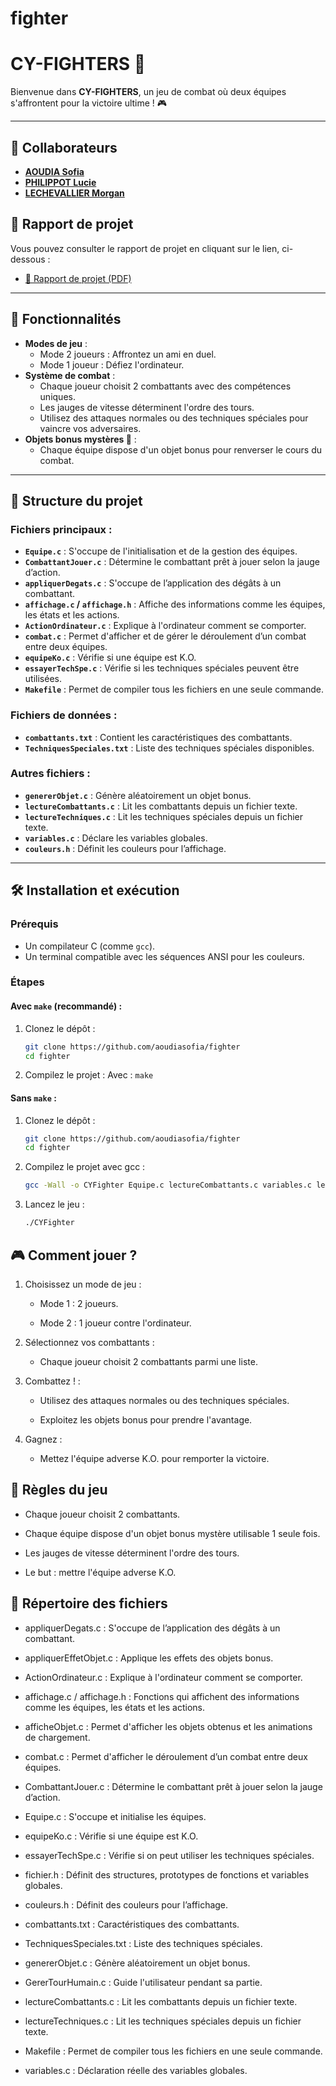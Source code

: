 # fighter
# CY-FIGHTERS 🥊

Bienvenue dans **CY-FIGHTERS**, un jeu de combat où deux équipes s'affrontent pour la victoire ultime ! 🎮

---
## 🤝 Collaborateurs
- [**AOUDIA Sofia**](https://github.com/aoudiasofia)
- [**PHILIPPOT Lucie**](https://github.com/luciephilippot)
- [**LECHEVALLIER Morgan**](https://github.com/morganlechevallier)


## 📄 Rapport de projet

  Vous pouvez consulter le rapport de projet en cliquant sur le lien, ci-dessous :

 - [📕 Rapport de projet (PDF)](rapport_projet.pdf)

---

## 🚀 Fonctionnalités

- **Modes de jeu** :
  - Mode 2 joueurs : Affrontez un ami en duel.
  - Mode 1 joueur : Défiez l'ordinateur.
- **Système de combat** :
  - Chaque joueur choisit 2 combattants avec des compétences uniques.
  - Les jauges de vitesse déterminent l'ordre des tours.
  - Utilisez des attaques normales ou des techniques spéciales pour vaincre vos adversaires.
- **Objets bonus mystères 🎁** :
  - Chaque équipe dispose d'un objet bonus pour renverser le cours du combat.

---

## 📂 Structure du projet

### Fichiers principaux :
- **`Equipe.c`** : S'occupe de l'initialisation et de la gestion des équipes.
- **`CombattantJouer.c`** : Détermine le combattant prêt à jouer selon la jauge d’action.
- **`appliquerDegats.c`** : S'occupe de l’application des dégâts à un combattant.
- **`affichage.c` / `affichage.h`** : Affiche des informations comme les équipes, les états et les actions.
- **`ActionOrdinateur.c`** : Explique à l'ordinateur comment se comporter.
- **`combat.c`** : Permet d'afficher et de gérer le déroulement d’un combat entre deux équipes.
- **`equipeKo.c`** : Vérifie si une équipe est K.O.
- **`essayerTechSpe.c`** : Vérifie si les techniques spéciales peuvent être utilisées.
- **`Makefile`** : Permet de compiler tous les fichiers en une seule commande.

### Fichiers de données :
- **`combattants.txt`** : Contient les caractéristiques des combattants.
- **`TechniquesSpeciales.txt`** : Liste des techniques spéciales disponibles.

### Autres fichiers :
- **`genererObjet.c`** : Génère aléatoirement un objet bonus.
- **`lectureCombattants.c`** : Lit les combattants depuis un fichier texte.
- **`lectureTechniques.c`** : Lit les techniques spéciales depuis un fichier texte.
- **`variables.c`** : Déclare les variables globales.
- **`couleurs.h`** : Définit les couleurs pour l’affichage.

---

## 🛠️ Installation et exécution

### Prérequis
- Un compilateur C (comme `gcc`).
- Un terminal compatible avec les séquences ANSI pour les couleurs.

### Étapes

#### Avec `make` (recommandé) :

1. Clonez le dépôt :
   ```bash
   git clone https://github.com/aoudiasofia/fighter
   cd fighter

2. Compilez le projet :
   Avec : `make`
    

#### Sans `make` :
1. Clonez le dépôt :
   ```bash
   git clone https://github.com/aoudiasofia/fighter
   cd fighter

2. Compilez le projet avec gcc :
    ```bash
   gcc -Wall -o CYFighter Equipe.c lectureCombattants.c variables.c lectureTechniques.c genererObjet.c afficheObjet.c ActionOrdinateur.c combat.c appliquerDegats.c appliquerEffetObjet.c CombattantJouer.c GererTourHumain.c essayerTechSpe.c equipeKo.c affichage.c 

3. Lancez le jeu :
    ```bash
    ./CYFighter

## 🎮 Comment jouer ?

1. Choisissez un mode de jeu :

    - Mode 1 : 2 joueurs.

    - Mode 2 : 1 joueur contre l'ordinateur.

2. Sélectionnez vos combattants :

    - Chaque joueur choisit 2 combattants parmi une liste.

3. Combattez ! :

    - Utilisez des attaques normales ou des techniques spéciales.

    - Exploitez les objets bonus pour prendre l'avantage.

3. Gagnez :
   -  Mettez l'équipe adverse K.O. pour remporter la victoire.


## 📜 Règles du jeu

-  Chaque joueur choisit 2 combattants.

- Chaque équipe dispose d'un objet bonus mystère utilisable 1 seule fois.

- Les jauges de vitesse déterminent l'ordre des tours.

- Le but : mettre l'équipe adverse K.O.



## 📂 Répertoire des fichiers



  - appliquerDegats.c : S'occupe de l’application des dégâts à un combattant.

  - appliquerEffetObjet.c : Applique les effets des objets bonus.

  - ActionOrdinateur.c : Explique à l'ordinateur comment se comporter.

  - affichage.c / affichage.h : Fonctions qui affichent des informations comme les équipes, les états et les actions.

  - afficheObjet.c : Permet d'afficher les objets obtenus et les animations de chargement.

  - combat.c : Permet d'afficher le déroulement d’un combat entre deux équipes.

  - CombattantJouer.c : Détermine le combattant prêt à jouer selon la jauge d’action.

  - Equipe.c : S'occupe et initialise les équipes.

  - equipeKo.c : Vérifie si une équipe est K.O.

  - essayerTechSpe.c : Vérifie si on peut utiliser les techniques spéciales.

  - fichier.h : Définit des structures, prototypes de fonctions et variables globales.

  - couleurs.h : Définit des couleurs pour l’affichage.

  - combattants.txt : Caractéristiques des combattants.

  - TechniquesSpeciales.txt : Liste des techniques spéciales.

  - genererObjet.c : Génère aléatoirement un objet bonus.

  - GererTourHumain.c : Guide l'utilisateur pendant sa partie.

  - lectureCombattants.c : Lit les combattants depuis un fichier texte.

  - lectureTechniques.c : Lit les techniques spéciales depuis un fichier texte.

  - Makefile : Permet de compiler tous les fichiers en une seule commande.

  - variables.c : Déclaration réelle des variables globales.
